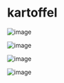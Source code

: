 # kartoffel


![image](https://user-images.githubusercontent.com/62954509/135851575-7524678f-47c0-4e60-8e15-775dab673329.png)

![image](https://user-images.githubusercontent.com/62954509/135851708-b1ab5be2-65e1-4a83-8039-3136b1c5ee85.png)

![image](https://user-images.githubusercontent.com/62954509/135851736-fd2073c6-181a-46bf-9bf3-1072b9b68848.png)

![image](https://user-images.githubusercontent.com/62954509/135851768-177a2394-0cad-425d-a00f-d952bc19d177.png)
